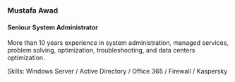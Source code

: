 
### Mustafa Awad
#### Seniour System Administrator
More than 10 years experience in system administration, managed services, problem solving, optimization, troubleshooting, and data centers optimization.

Skills: Windows Server / Active Directory / Office 365 / Firewall / Kaspersky
